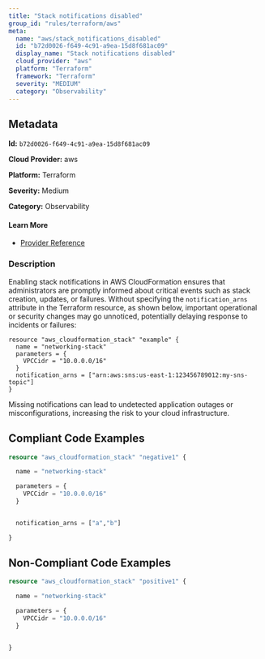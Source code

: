 ```yaml
---
title: "Stack notifications disabled"
group_id: "rules/terraform/aws"
meta:
  name: "aws/stack_notifications_disabled"
  id: "b72d0026-f649-4c91-a9ea-15d8f681ac09"
  display_name: "Stack notifications disabled"
  cloud_provider: "aws"
  platform: "Terraform"
  framework: "Terraform"
  severity: "MEDIUM"
  category: "Observability"
---
```

## Metadata

**Id:** `b72d0026-f649-4c91-a9ea-15d8f681ac09`

**Cloud Provider:** aws

**Platform:** Terraform

**Severity:** Medium

**Category:** Observability

#### Learn More

 - [Provider Reference](https://registry.terraform.io/providers/hashicorp/aws/latest/docs/resources/cloudformation_stack)

### Description

 Enabling stack notifications in AWS CloudFormation ensures that administrators are promptly informed about critical events such as stack creation, updates, or failures. Without specifying the `notification_arns` attribute in the Terraform resource, as shown below, important operational or security changes may go unnoticed, potentially delaying response to incidents or failures:

```
resource "aws_cloudformation_stack" "example" {
  name = "networking-stack"
  parameters = {
    VPCCidr = "10.0.0.0/16"
  }
  notification_arns = ["arn:aws:sns:us-east-1:123456789012:my-sns-topic"]
}
```

Missing notifications can lead to undetected application outages or misconfigurations, increasing the risk to your cloud infrastructure.


## Compliant Code Examples
```terraform
resource "aws_cloudformation_stack" "negative1" {

  name = "networking-stack"

  parameters = {
    VPCCidr = "10.0.0.0/16"
  }


  notification_arns = ["a","b"]

}
```
## Non-Compliant Code Examples
```terraform
resource "aws_cloudformation_stack" "positive1" {

  name = "networking-stack"

  parameters = {
    VPCCidr = "10.0.0.0/16"
  }


}
```